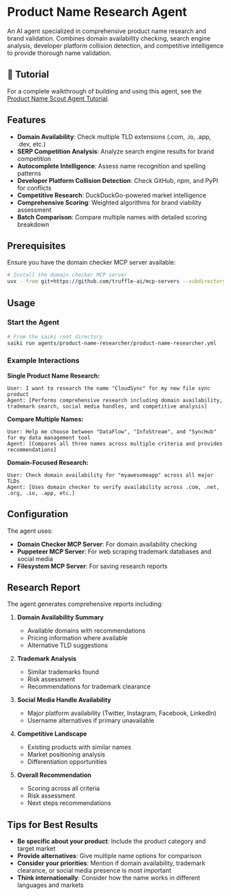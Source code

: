 # Product Name Research Agent

An AI agent specialized in comprehensive product name research and brand validation. Combines domain availability checking, search engine analysis, developer platform collision detection, and competitive intelligence to provide thorough name validation.

## 📖 Tutorial

For a complete walkthrough of building and using this agent, see the [Product Name Scout Agent Tutorial](../../docs/docs/tutorials/product-name-scout-agent.md).

## Features

- **Domain Availability**: Check multiple TLD extensions (.com, .io, .app, .dev, etc.)
- **SERP Competition Analysis**: Analyze search engine results for brand competition
- **Autocomplete Intelligence**: Assess name recognition and spelling patterns
- **Developer Platform Collision Detection**: Check GitHub, npm, and PyPI for conflicts
- **Competitive Research**: DuckDuckGo-powered market intelligence
- **Comprehensive Scoring**: Weighted algorithms for brand viability assessment
- **Batch Comparison**: Compare multiple names with detailed scoring breakdown

## Prerequisites

Ensure you have the domain checker MCP server available:

```bash
# Install the domain checker MCP server
uvx --from git+https://github.com/truffle-ai/mcp-servers --subdirectory src/domain-checker truffle-domain-checker-mcp
```

## Usage

### Start the Agent

```bash
# From the saiki root directory
saiki run agents/product-name-researcher/product-name-researcher.yml
```

### Example Interactions

**Single Product Name Research:**
```
User: I want to research the name "CloudSync" for my new file sync product
Agent: [Performs comprehensive research including domain availability, trademark search, social media handles, and competitive analysis]
```

**Compare Multiple Names:**
```
User: Help me choose between "DataFlow", "InfoStream", and "SyncHub" for my data management tool
Agent: [Compares all three names across multiple criteria and provides recommendations]
```

**Domain-Focused Research:**
```
User: Check domain availability for "myawesomeapp" across all major TLDs
Agent: [Uses domain checker to verify availability across .com, .net, .org, .io, .app, etc.]
```

## Configuration

The agent uses:
- **Domain Checker MCP Server**: For domain availability checking
- **Puppeteer MCP Server**: For web scraping trademark databases and social media
- **Filesystem MCP Server**: For saving research reports

## Research Report

The agent generates comprehensive reports including:

1. **Domain Availability Summary**
   - Available domains with recommendations
   - Pricing information where available
   - Alternative TLD suggestions

2. **Trademark Analysis**
   - Similar trademarks found
   - Risk assessment
   - Recommendations for trademark clearance

3. **Social Media Handle Availability**
   - Major platform availability (Twitter, Instagram, Facebook, LinkedIn)
   - Username alternatives if primary unavailable

4. **Competitive Landscape**
   - Existing products with similar names
   - Market positioning analysis
   - Differentiation opportunities

5. **Overall Recommendation**
   - Scoring across all criteria
   - Risk assessment
   - Next steps recommendations

## Tips for Best Results

- **Be specific about your product**: Include the product category and target market
- **Provide alternatives**: Give multiple name options for comparison
- **Consider your priorities**: Mention if domain availability, trademark clearance, or social media presence is most important
- **Think internationally**: Consider how the name works in different languages and markets